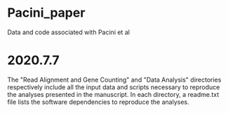# Pacini_paper
Data and code associated with Pacini et al

# 2020.7.7
The "Read Alignment and Gene Counting" and "Data Analysis" directories respectively include all the input data and scripts necessary to reproduce the analyses presented in the manuscript. In each directory, a readme.txt file lists the software dependencies to reproduce the analyses.

